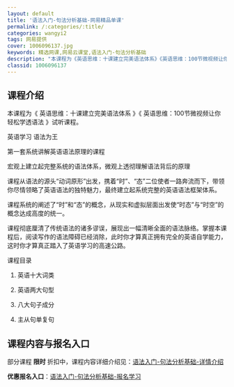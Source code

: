```yaml
---
layout: default
title: '语法入门-句法分析基础-网易精品单课'
permalink: /:categories/:title/
categories: wangyi2
tags: 网易提供
cover: 1006096137.jpg
keywords: 精选网课,网易云课堂,语法入门-句法分析基础
description: "本课程为《英语思维：十课建立完美语法体系》《英语思维：100节微视频让你轻松学透语法》试听课程。英语学习语法为王第一套系统讲解英语语法原理的课程宏观上建立起完整系统的语法体系，微观上透彻理解"
classid: 1006096137
---
```


## 课程介绍

本课程为《 英语思维：十课建立完美语法体系 》《 英语思维：100节微视频让你轻松学透语法 》试听课程。

英语学习 语法为王

第一套系统讲解英语语法原理的课程

宏观上建立起完整系统的语法体系，微观上透彻理解语法背后的原理

课程从语法的源头“动词原形”出发，携着“时”、“态”二位使者一路奔流而下，带领你尽情领略了英语语法的独特魅力，最终建立起系统完整的英语语法框架体系。

课程系统的阐述了“时”和“态”的概念，从现实和虚拟层面出发使“时态”与“时空”的概念达成高度的统一。

课程彻底厘清了传统语法的诸多谬误，展现出一幅清晰全面的语法脉络。掌握本课程后，阅读写作的语法障碍已经消除，此时你才算真正拥有完全的英语自学能力，这时你才算真正踏入了英语学习的高速公路。


课程目录

1. 英语十大词类

2. 英语两大句型

3. 八大句子成分

4. 主从句单复句

## 课程内容与报名入口

部分课程 **限时** 折扣中，课程内容详细介绍见：[语法入门-句法分析基础-详情介绍](https://study.163.com/course/introduction/1006096137.htm?share=1&shareId=1025206652&utm_campaign=share&utm_medium=iphoneShare&utm_source=&utm_u=1025206652)

**优惠报名入口**：[语法入门-句法分析基础-报名学习](https://study.163.com/course/introduction/1006096137.htm?share=1&shareId=1025206652&utm_campaign=share&utm_medium=iphoneShare&utm_source=&utm_u=1025206652)

